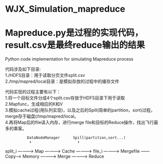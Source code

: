 # WJX_Simulation_mapreduce
# Mapreduce.py是过程的实现代码，result.csv是最终reduce输出的结果
Python code implementation for simulating Mapreduce process

代码涉及如下目录:  
1./HDFS目录：用于读取分页文件split.csv  
2./tmp/mapred/local目录：是模拟存放的过程中的缓存文件  

代码实现的过程主要有以下：  
1.将一个目标文件分成4个split.csv存放于HDFS目录下用于读取  
2.Mapfunc，生成相应的K和V  
3.模拟cache过程(用队列实现)，以及之后的Spill(简单的partition，sort)过程，merge存于磁盘(/tmp/mapred/local。  
4.再将Map后的file读入内存，进行merge file和目标的Reduce操作，找出飞行最多的乘客。  

                              
              DataNodeManager      Spill(partition,sort...)    
               ⬆                     ⬆
split_i ————> Map ————> Cache ————> file_i ————> Mergefile ——Copy——> Memory ————> Merge ————> Reduce
